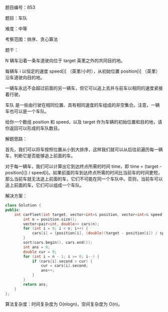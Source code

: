 题目编号：853

题目：车队

难度：中等

考察范围：排序、贪心算法

题干：

N  辆车沿着一条车道驶向位于 target 英里之外的共同目的地。

每辆车 i 以恒定的速度 speed[i] （英里/小时），从初始位置 position[i] （英里） 沿车道驶向目的地。

一辆车永远不会超过前面的另一辆车，但它可以追上去并与前车以相同的速度紧接着行驶。

车队 是一些由行驶在相同位置、具有相同速度的车组成的非空集合。注意，一辆车也可以是一个车队。

给你一个数组 position 和 speed，以及 target 作为车辆的初始位置和目的地，请你返回可以形成的车队数目。

解题思路：

首先，我们可以将车按照位置从小到大排序，这样我们就可以从后往前遍历每一辆车，判断它是否能够追上前面的车。

对于每一辆车，我们可以计算出它到达终点所需的时间 time，即 time = (target - position[i]) / speed[i]。如果前面的车到达终点所需的时间比当前车的时间更短，那么当前车就无法追上前面的车，它们不可能在同一个车队中。否则，当前车可以追上前面的车，它们可以组成一个车队。

解决方案：

```cpp
class Solution {
public:
    int carFleet(int target, vector<int>& position, vector<int>& speed) {
        int n = position.size();
        vector<pair<int, double>> cars(n);
        for (int i = 0; i < n; i++) {
            cars[i] = {position[i], (double)(target - position[i]) / speed[i]};
        }
        sort(cars.begin(), cars.end());
        int ans = 0;
        double cur = 0;
        for (int i = n - 1; i >= 0; i--) {
            if (cars[i].second > cur) {
                cur = cars[i].second;
                ans++;
            }
        }
        return ans;
    }
};
```

算法复杂度：时间复杂度为 O(nlogn)，空间复杂度为 O(n)。
